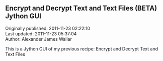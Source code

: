 ## Encrypt and Decrypt Text and Text Files (BETA) Jython GUI  
Originally published: 2011-11-23 02:22:10  
Last updated: 2011-11-23 05:37:04  
Author: Alexander James Wallar  
  
This is a Jython GUI of my previous recipe: Encrypt and Decrypt Text and Text Files